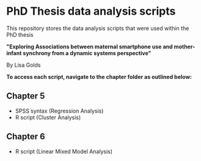 # PhD Thesis data analysis scripts
This repository stores the data analysis scripts that were used within the PhD thesis 

**"Exploring Associations between maternal smartphone use and mother-infant synchrony from a dynamic systems perspective"**

By Lisa Golds


**To access each script, navigate to the chapter folder as outlined below:**

## Chapter 5
* SPSS syntax (Regression Analysis)
* R script (Cluster Analysis)
  
## Chapter 6
* R script (Linear Mixed Model Analysis)
